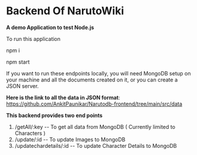 # Backend Of NarutoWiki 

**A demo Application to test Node.js**

To run this application 

npm i 

npm start 

If you want to run these endpoints locally, you will need MongoDB setup on your machine and all the documents created on it, or you can create a JSON server.

**Here is the link to all the data in JSON format**: https://github.com/AnkitPaunikar/Narutodb-frontend/tree/main/src/data

**This backend provides two end points** 
1. /getAll/:key           -- To get all data from MongoDB ( Currently limited to Characters )
2. /update/:id            -- To update Images to MongoDB
3. /updatechardetails/:id -- To update Character Details to MongoDB

   
